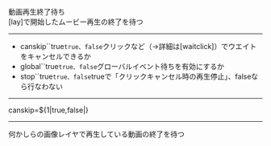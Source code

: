 動画再生終了待ち  
[lay]で開始したムービー再生の終了を待つ

***
- canskip``true`true、false`クリックなど（→詳細は[waitclick]）でウエイトをキャンセルできるか
- global``true`true、false`グローバルイベント待ちを有効にするか
- stop``true`true、false`trueで「クリックキャンセル時の再生停止」、falseなら行なわない

***
canskip=${1|true,false|}

***
何かしらの画像レイヤで再生している動画の終了を待つ
